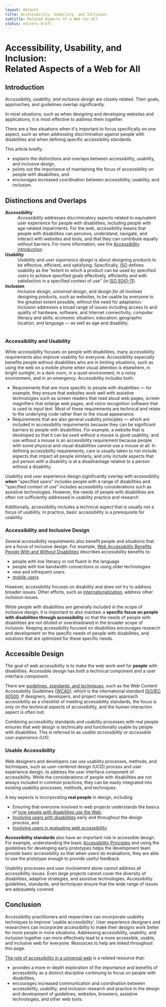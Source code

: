 ```yaml
---
layout: default
title: Accessibility, Usability, and Inclusion
subtitle: Related Aspects of a Web for All
status: editors-draft
---
```


<body>
<h1>Accessibility, Usability, and Inclusion: <br>
  Related Aspects of a Web for All </h1>
<div>
  <h2>Introduction</h2>
  <p><em>Accessibility, usability, and inclusive design</em> are closely related. Their goals, approaches, and guidelines overlap significantly.</p>
  <p>In most situations, such as when designing and developing websites and applications, it is most effective to address them together.</p>
  <p>There are a few situations when it's important to  focus specifically on one aspect, such as when addressing discrimination against people with disabilities and when defining specific accessibility standards.</p>
  <p>This article briefly:</p>
  <ul>
    <li>explains the distinctions and overlaps between accessibility, usability, and inclusive design,</li>
    <li>points out the importance of maintaining the focus of accessibility on people with disabilities, and</li>
    <li> encourages increased coordination between accessibility, usability, and inclusion.</li>
  </ul>
  <h2>Distinctions and Overlaps</h2>
  <dl>
    <dt><strong>Accessibility</strong></dt>
    <dd><em>Accessibility</em> addresses discriminatory aspects   related to equivalent user experience for people with disabilities,   including people with age-related impairments. For the web,   accessibility means that people with disabilities can perceive,   understand, navigate, and interact with websites and tools, and that   they can contribute equally without barriers. For more information, see the <a href="https://www.w3.org/standards/webdesign/accessibility">Accessibility introduction</a>.</dd>
    <dt><strong>Usability</strong></dt>
    <dd><em>Usability</em> and <em>user experience design </em>is about designing products to be   effective, efficient, and satisfying. Specifically, <acronym title="International Organization for Standardization">ISO</acronym> defines usability as the &ldquo;extent to which a product can be used by specified users to achieve specified goals effectively, efficiently and with satisfaction in a specified context of use&quot; (in <a href="http://www.iso.org/iso/catalogue_detail.htm?csnumber=16883">ISO 9241-11</a>).</dd>
    <dt><strong>Inclusion</strong></dt>
    <dd><em>Inclusive design</em>, <em>universal design</em>, and <em>design for all</em> involves designing products, such as websites,  to be usable by everyone to the greatest extent possible, without the need for  adaptation. Inclusion addresses a broad range of issues including access to and  quality of hardware, software, and Internet connectivity; computer literacy and  skills; economic situation; education; geographic location; and language  &mdash; as well as age and disability.</dd>
    <dt>&nbsp;</dt>
  </dl>
  <h3>Accessibility and Usability</h3>
  <p>While accessibility focuses on people with disabilities, many accessibility requirements also improve usability for everyone. Accessibility especially benefits people without disabilities who are in limiting situations, such as using the web on a mobile phone when visual attention is elsewhere, in bright sunlight, in a dark room, in a quiet environment, in a noisy environment, and in an emergency. Accessibility includes both:</p>
  <ul>
    <li>Requirements that are more specific to people with disabilities &mdash; for example, they ensure that websites work well with assistive technologies such as screen readers that read aloud web pages, screen magnifiers that enlarge web pages, and voice recognition software that is used to input text. Most of these requirements are technical and relate to the underlying code rather than to the visual appearance.</li>
    <li>Requirements that are also general usability principles &mdash; which are included in accessibility requirements because they can be significant barriers to people with disabilities. For example, a website that is developed so that it can be used without a mouse is good usability; and use without a mouse is an accessibility requirement because people with some physical and visual disabilities cannot use a mouse at all. In defining accessibility requirements, care is usually taken to not include aspects that impact all people  similarly, and only include aspects that put person with a disability is at a disadvantage relative to a person without a disability.</li>
  </ul>
  <p>Usability and user experience design significantly overlap with accessibility <em><strong>when</strong></em> &quot;specified users&quot; includes people with a range of disabilities and &quot;specified context of use&quot; includes accessibility considerations such as assistive technologies. However, the needs of people with disabilities are often not sufficiently addressed in usability practice and research</p>
  <p>Additionally, accessibility includes a technical aspect that is usually not a focus of usability. In practice,  basic accessibility is a prerequisite for usability.</p>
  <h3>Accessibility and Inclusive Design</h3>
  <p>Several accessibility requirements also benefit people and situations that are a focus of inclusive design. For example, <a href="https://www.w3.org/WAI/bcase/soc#groups">Web Accessibility Benefits People With and <em>Without</em> Disabilities</a> describes accessibility benefits to:</p>
  <ul>
    <li>people with low literacy or not fluent in the language</li>
    <li>people with low bandwidth connections or using older technologies</li>
    <li>new and infrequent users</li>
    <li><a href="https://www.w3.org/WAI/mobile/overlap">mobile  users</a></li>
  </ul>
  <p>However, accessibility focuses on disability and does not try to  address broader issues. Other efforts, such as <a href="https://www.w3.org/International/">internationalization</a>, address  other inclusion issues.</p>
  <p>While people with disabilities are generally included in the scope of inclusive design, it is important to also maintain  a <strong>specific focus on people with disabilities through accessibility</strong> so that the needs of people with disabilities are not diluted or overshadowed in the broader scope of inclusion. Keeping accessibility focused on disabilities encourages research and development  on the specific needs of people with disabilities, and solutions that are  optimized for these specific needs.</p>
  <h2 id="inclusive-design">Accessible Design</h2>
  <p>The goal of web accessibility is to make the web work well for <strong>people</strong> with disabilities. Accessible design has both a technical component and a user interface component.</p>
  <p>There are <a href="https://www.w3.org/WAI/guid-tech.html">guidelines, standards, and techniques</a>, such as the Web Content Accessibility Guidelines (<a href="http://www.w3.org/WAI/intro/wcag">WCAG</a>), which is the international standard <a href="https://www.w3.org/blog/2012/10/wcag-20-is-now-also-isoiec-405/">ISO/IEC 40500</a>. If designers, developers, and project managers approach accessibility as a checklist of meeting accessibility standards, the  focus is only on the  technical aspects of accessibility, and the human interaction aspect is often lost.</p>
  <p>Combining accessibility standards and usability processes with real people ensures that web design is   technically and functionally usable by people with disabilities. This is referred to as <em>usable accessibility</em> or <em>accessible user experience (UX)</em>.</p>
  <h3 id="usable-accessibility">Usable Accessibility</h3>
  <p>Web designers and developers can use usability processes, methods, and techniques, such as user-centered design (UCD) process and user experience design, to address the user interface component of accessibility. While the considerations of people with disabilities are not always included in common practices, they can be easily integrated into  existing usability processes, methods, and techniques.</p>
  <p>A key aspects is incorporating <strong>real people</strong> in design, including:</p>
  <ul>
    <li>Ensuring that everyone   involved in web projects  understands the basics of <a href="http://w3c.github.io/WAI/intro/people-use-web">how people with disabilities use the Web</a>,</li>
    <li> <a href="http://w3c.github.io/WAI/users/involving">Involving users with disabilities</a> early and throughout the design process, and </li>
    <li> <a href="https://www.w3.org/WAI/eval/users.html">Involving users in evaluating web accessibility</a>.</li>
  </ul>
  <p id="technical-standards"><strong>Accessibility standards</strong> also have an important role in accessible design. For example, understanding  the basic <a href="https://www.w3.org/WAI/intro/people-use-web/principles">Accessibility Principles</a> and using the guidelines for developing early prototypes helps the development team provide basic accessibility so that when users do evaluations, they are able to use the prototype enough to provide useful feedback.</p>
  <p>Usability processes and user involvement alone   cannot address all accessibility issues. Even large projects cannot cover the   diversity of disabilities, adaptive strategies, and assistive   technologies. Accessibility guidelines, standards, and techniques ensure that the wide range of issues are adequately covered.</p>
  <h2>Conclusion</h2>
  <p>Accessibility practitioners and researchers can incorporate usability  techniques to improve 'usable accessibility'. User experience designers and  researchers can incorporate accessibility to make their designs work better for  more people in more situations. Addressing accessibility, usability, and  inclusion together can more effectively lead to a more accessible, usable, and inclusive web for everyone. Resources to  help are linked throughout this page.</p>
  <p> <a href="http://dspace.mit.edu/handle/1721.1/88013">The role of  accessibility in a universal web</a> is a related resource that:</p>
  <ul>
    <li>provides a more  in-depth exploration of the importance and benefits of accessibility as a  distinct discipline continuing to focus on people with disabilities,</li>
    <li> encourages  increased communication and coordination between accessibility, usability, and  inclusion research and practice&nbsp;in the design and development  of&nbsp;guidelines, websites, browsers, assistive technologies, and other web  tools.</li>
  </ul>
</div>

